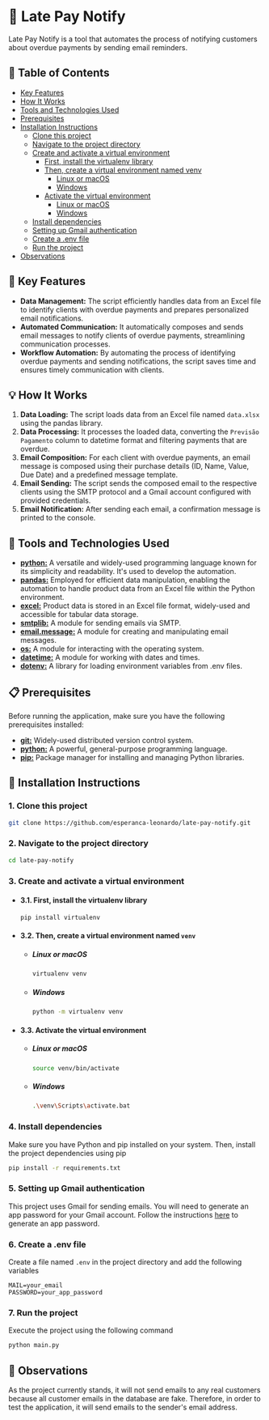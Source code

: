 # 📨 Late Pay Notify

Late Pay Notify is a tool that automates the process of notifying customers about overdue payments by sending email reminders.

## 📑 Table of Contents
- [Key Features](#-key-features)
- [How It Works](#-how-it-works)
- [Tools and Technologies Used](#-tools-and-technologies-used)
- [Prerequisites](#-prerequisites)
- [Installation Instructions](#-installation-instructions)
  - [Clone this project](#1-clone-this-project)
  - [Navigate to the project directory](#2-navigate-to-the-project-directory)
  - [Create and activate a virtual environment](#3-create-and-activate-a-virtual-environment)
    - [First, install the virtualenv library](#31-first-install-the-virtualenv-library)
    - [Then, create a virtual environment named venv](#32-then-create-a-virtual-environment-named-venv)
      - [Linux or macOS](#linux-or-macos)
      - [Windows](#windows) 
    - [Activate the virtual environment](#33-activate-the-virtual-environment)
      - [Linux or macOS](#linux-or-macos-1)
      - [Windows](#windows-1)
  - [Install dependencies](#4-install-dependencies)
  - [Setting up Gmail authentication](#5-setting-up-gmail-authentication)
  - [Create a .env file](#6-create-a-env-file)
  - [Run the project](#7-run-the-project)
- [Observations](#-observations)

## 🚀 Key Features
- **Data Management:** The script efficiently handles data from an Excel file to identify clients with overdue payments and prepares personalized email notifications.
- **Automated Communication:** It automatically composes and sends email messages to notify clients of overdue payments, streamlining communication processes.
- **Workflow Automation:** By automating the process of identifying overdue payments and sending notifications, the script saves time and ensures timely communication with clients.

## 💡 How It Works
1. **Data Loading:** The script loads data from an Excel file named `data.xlsx` using the pandas library.
2. **Data Processing:** It processes the loaded data, converting the `Previsão Pagamento` column to datetime format and filtering payments that are overdue.
3. **Email Composition:** For each client with overdue payments, an email message is composed using their purchase details (ID, Name, Value, Due Date) and a predefined message template.
4. **Email Sending:** The script sends the composed email to the respective clients using the SMTP protocol and a Gmail account configured with provided credentials.
5. **Email Notification:** After sending each email, a confirmation message is printed to the console.

## 🔧 Tools and Technologies Used
- [**python:**](https://www.python.org/) A versatile and widely-used programming language known for its simplicity and readability. It's used to develop the automation.
- [**pandas:**](https://pandas.pydata.org/) Employed for efficient data manipulation, enabling the automation to handle product data from an Excel file within the Python environment.
- [**excel:**](https://support.microsoft.com/en-us/excel) Product data is stored in an Excel file format, widely-used and accessible for tabular data storage.
- [**smtplib:**](https://docs.python.org/3/library/smtplib.html) A module for sending emails via SMTP.
- [**email.message:**](https://docs.python.org/3/library/email.examples.html) A module for creating and manipulating email messages.
- [**os:**](https://docs.python.org/3/library/os.html) A module for interacting with the operating system.
- [**datetime:**](https://docs.python.org/3/library/datetime.html) A module for working with dates and times.
- [**dotenv:**](https://pypi.org/project/python-dotenv/#getting-started) A library for loading environment variables from .env files.

## 📋 Prerequisites
Before running the application, make sure you have the following prerequisites installed:

- [**git:**](https://git-scm.com/) Widely-used distributed version control system.
- [**python:**](https://www.python.org/) A powerful, general-purpose programming language.
- [**pip:**](https://pip.pypa.io/en/stable/) Package manager for installing and managing Python libraries.

## 📝 Installation Instructions
### 1. Clone this project

 ```bash
git clone https://github.com/esperanca-leonardo/late-pay-notify.git
```

### 2. Navigate to the project directory

```bash
cd late-pay-notify
```

### 3. Create and activate a virtual environment

- #### 3.1. First, install the virtualenv library
    ```bash
    pip install virtualenv
    ```

- #### 3.2. Then, create a virtual environment named `venv`

  - ##### Linux or macOS
      ```bash
      virtualenv venv
      ```
  
  - ##### Windows
      ```bash
      python -m virtualenv venv
      ```

- #### 3.3. Activate the virtual environment
    
    - ##### Linux or macOS
        ```bash
        source venv/bin/activate
        ```
    
    - ##### Windows
        ```bash
        .\venv\Scripts\activate.bat
        ```

### 4. Install dependencies

Make sure you have Python and pip installed on your system. Then, install the project dependencies using pip

```bash
pip install -r requirements.txt
```

### 5. Setting up Gmail authentication

This project uses Gmail for sending emails. You will need to generate an app password for your Gmail account. Follow the instructions [here](https://support.google.com/accounts/answer/185833?hl=en) to generate an app password.

### 6. Create a .env file

Create a file named `.env` in the project directory and add the following variables

```plaintext
MAIL=your_email
PASSWORD=your_app_password
```

### 7. Run the project

Execute the project using the following command

```bash
python main.py
```

## 📌 Observations
As the project currently stands, it will not send emails to any real customers because all customer emails in the database are fake. Therefore, in order to test the application, it will send emails to the sender's email address.


